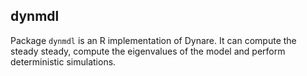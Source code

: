 ## dynmdl

Package `dynmdl` is an R implementation of Dynare. It can compute the steady steady, compute 
the eigenvalues of the model and perform deterministic simulations.
